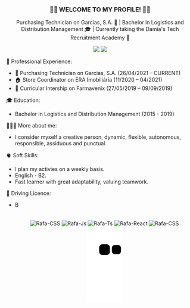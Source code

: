 <div align="center">

### 👋🏻 WELCOME TO MY PROFILE! 👋🏻

  Purchasing Technician on Garcias, S.A. 🍷 | Bachelor in Logistics and Distribution Management 🎓 | Currently taking the Damia's Tech Recruitment Academy 🐜

<div> 
  <a href="https://www.linkedin.com/in/celina-martinho-4488b1196/" target="_blank"><img src="https://img.shields.io/badge/LinkedIn-0077B5?style=for-the-badge&logo=linkedin&logoColor=white" target="_blank"></a>
  <a href = "mailto:celinamartinho96@gmail.com"><img src="https://img.shields.io/badge/Gmail-D14836?style=for-the-badge&logo=gmail&logoColor=white" target="_blank"></a>
 
</div>

</div align="center">
  
  
<div>

💼 Professional Experience:
- 🍷 Purchasing Technician on Garcias, S.A. (26/04/2021 – CURRENT)
- 🏠 Store Coordinator on ERA Imobiliária (11/2020 – 04/2021)
- 💊 Curricular Intership on Farmavenix (27/05/2019 – 09/09/2019)
  
🎓 Education:
- Bachelor in Logistics and Distribution Management (2015 - 2019)
  
💁🏻‍♀️ More about me:
- I consider myself a creative person, dynamic, flexible, autonomous, responsible, assiduous and punctual.

🫀 Soft Skills:
- I plan my activies on a weekly basis.
- English - B2.
- Fast learner with great adaptability, valuing teamwork.
  
🚗 Driving Licence:
- B
  
  <div align="center">
    
  <div style="display: inline_block"><br>
  <img align="center" alt="Rafa-CSS" height="30" width="80" src="https://rhmagazine.pt/wp-content/uploads/2018/02/primavera.jpg">
  <img align="center" alt="Rafa-Js" height="30" width="85" src="https://img.shields.io/badge/Microsoft_Excel-217346?style=for-the-badge&logo=microsoft-excel&logoColor=white">
  <img align="center" alt="Rafa-Ts" height="30" width="90" src="https://img.shields.io/badge/Microsoft_PowerPoint-B7472A?style=for-the-badge&logo=microsoft-powerpoint&logoColor=white">
  <img align="center" alt="Rafa-React" height="30" width="85" src="https://img.shields.io/badge/Microsoft_Word-2B579A?style=for-the-badge&logo=microsoft-word&logoColor=white">
  <img align="center" alt="Rafa-CSS" height="30" width="80" src="https://img.shields.io/badge/SAP-0FAAFF?style=for-the-badge&logo=sap&logoColor=white">
  </div>

  
   ![Snake animation](https://github.com/rafaballerini/rafaballerini/blob/output/github-contribution-grid-snake.svg)

  </div align="center">


